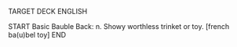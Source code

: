 TARGET DECK
ENGLISH

START
Basic
Bauble
Back: n. Showy worthless trinket or toy. [french ba(u)bel toy]
END
